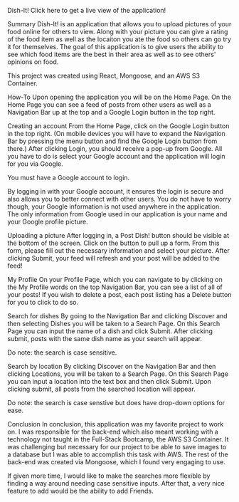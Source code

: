 Dish-It!
Click here to get a live view of the application!

Summary
Dish-It! is an application that allows you to upload pictures of your food online for others to view. Along with your picture you can give a rating of the food item as well as the locaiton you ate the food so others can go try it for themselves. The goal of this application is to give users the ability to see which food items are the best in their area as well as to see others' opinions on food.

This project was created using React, Mongoose, and an AWS S3 Container.

How-To
Upon opening the application you will be on the Home Page. On the Home Page you can see a feed of posts from other users as well as a Navigation Bar up at the top and a Google Login button in the top right.

Creating an account
From the Home Page, click on the Google Login button in the top right. (On mobile devices you will have to expand the Navigation Bar by pressing the menu button and find the Google Login button from there.) After clicking Login, you should receive a pop-up from Google. All you have to do is select your Google account and the application will login for you via Google.

You must have a Google account to login.

By logging in with your Google account, it ensures the login is secure and also allows you to better connect with other users. You do not have to worry though, your Google information is not used anywhere in the application. The only information from Google used in our application is your name and your Google profile picture.

Uploading a picture
After logging in, a Post Dish! button should be visible at the bottom of the screen. Click on the button to pull up a form. From this form, please fill out the necessary information and select your picture. After clicking Submit, your feed will refresh and your post will be added to the feed!

My Profile
On your Profile Page, which you can navigate to by clicking on the My Profile words on the top Navigation Bar, you can see a list of all of your posts! If you wish to delete a post, each post listing has a Delete button for you to click to do so.

Search for dishes
By going to the Navigation Bar and clicking Discover and then selecting Dishes you will be taken to a Search Page. On this Search Page you can input the name of a dish and click Submit. After clicking submit, posts with the same dish name as your search will appear.

Do note: the search is case sensitive.

Search by location
By clicking Discover on the Navigation Bar and then clicking Locations, you will be taken to a Search Page. On this Search Page you can input a location into the text box and then click Submit. Upon clicking submit, all posts from the searched location will appear.

Do note: the search is case senstive but does have drop-down options for ease.

Conclusion
In conclusion, this application was my favorite project to work on. I was responsible for the back-end which also meant working with a technology not taught in the Full-Stack Bootcamp, the AWS S3 Container. It was challenging but necessary for our project to be able to save images to a database but I was able to accomplish this task with AWS. The rest of the back-end was created via Mongoose, which I found very engaging to use.

If given more time, I would like to make the searches more flexible by finding a way around needing case sensitive inputs. After that, a very nice feature to add would be the ability to add Friends.
